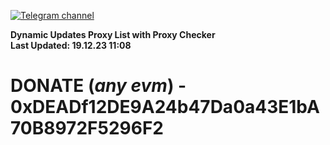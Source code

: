 [![Telegram channel](https://img.shields.io/endpoint?url=https://runkit.io/damiankrawczyk/telegram-badge/branches/master?url=https://t.me/n4z4v0d)](https://t.me/n4z4v0d) 

**Dynamic Updates Proxy List with Proxy Checker**  
**Last Updated: 19.12.23 11:08**

# DONATE (_any evm_) - 0xDEADf12DE9A24b47Da0a43E1bA70B8972F5296F2

